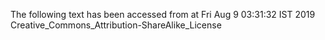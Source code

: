 The following text has been accessed from at Fri Aug 9 03:31:32 IST 2019
Creative_Commons_Attribution-ShareAlike_License
